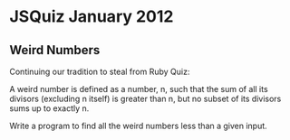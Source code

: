 # JSQuiz January 2012

## Weird Numbers

Continuing our tradition to steal from Ruby Quiz:

A weird number is defined as a number, n, such that the sum of all its divisors (excluding n itself) is greater than n, but no subset of its divisors sums up to exactly n.

Write a program to find all the weird numbers less than a given input.
